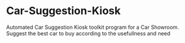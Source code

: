# Car-Suggestion-Kiosk
Automated Car Suggestion Kiosk toolkit program for a Car Showroom. Suggest the best car to buy according to the usefullness and need
